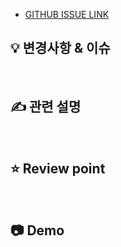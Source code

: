 - [GITHUB ISSUE LINK]()

## 💡 변경사항 & 이슈

<br>

## ✍️ 관련 설명

<br>

## ⭐️ Review point

<br>

## 📷 Demo

<br>
